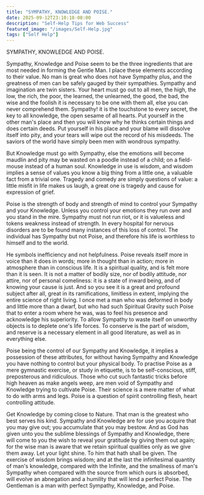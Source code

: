```yaml
---
title: "SYMPATHY, KNOWLEDGE AND POISE."
date: 2025-09-12T23:10:18-08:00
description: "Self-Help Tips for Web Success"
featured_image: "/images/Self-Help.jpg"
tags: ["Self Help"]
---
```


SYMPATHY, KNOWLEDGE AND POISE. 

Sympathy, Knowledge and Poise seem to be the three ingredients that are most needed in forming the Gentle Man. I place these elements according to their value. No man is great who does not have Sympathy plus, and the greatness of men can be safely gauged by their sympathies. Sympathy and imagination are twin sisters. Your heart must go out to all men, the high, the low, the rich, the poor, the learned, the unlearned, the good, the bad, the wise and the foolish it is necessary to be one with them all, else you can never comprehend them. Sympathy! it is the touchstone to every secret, the key to all knowledge, the open sesame of all hearts. Put yourself in the other man's place and then you will know why he thinks certain things and does certain deeds. Put yourself in his place and your blame will dissolve itself into pity, and your tears will wipe out the record of his misdeeds. The saviors of the world have simply been men with wondrous sympathy. 

But Knowledge must go with Sympathy, else the emotions will become maudlin and pity may be wasted on a poodle instead of a child; on a field-mouse instead of a human soul. Knowledge in use is wisdom, and wisdom implies a sense of values you know a big thing from a little one, a valuable fact from a trivial one. Tragedy and comedy are simply questions of value: a little misfit in life makes us laugh, a great one is tragedy and cause for expression of grief. 

Poise is the strength of body and strength of mind to control your Sympathy and your Knowledge. Unless you control your emotions they run over and you stand in the mire. Sympathy must not run riot, or it is valueless and tokens weakness instead of strength. In every hospital for nervous disorders are to be found many instances of this loss of control. The individual has Sympathy but not Poise, and therefore his life is worthless to himself and to the world. 

He symbols inefficiency and not helpfulness. Poise reveals itself more in voice than it does in words; more in thought than in action; more in atmosphere than in conscious life. It is a spiritual quality, and is felt more than it is seen. It is not a matter of bodily size, nor of bodily attitude, nor attire, nor of personal comeliness: it is a state of inward being, and of knowing your cause is just. And so you see it is a great and profound subject after all, great in its ramifications, limitless in extent, implying the entire science of right living. I once met a man who was deformed in body and little more than a dwarf, but who had such Spiritual Gravity such Poise that to enter a room where he was, was to feel his presence and acknowledge his superiority. To allow Sympathy to waste itself on unworthy objects is to deplete one's life forces. To conserve is the part of wisdom, and reserve is a necessary element in all good literature, as well as in everything else. 

Poise being the control of our Sympathy and Knowledge, it implies a possession of these attributes, for without having Sympathy and Knowledge you have nothing to control but your physical body. To practise Poise as a mere gymnastic exercise, or study in etiquette, is to be self-conscious, stiff, preposterous and ridiculous. Those who cut such fantastic tricks before high heaven as make angels weep, are men void of Sympathy and Knowledge trying to cultivate Poise. Their science is a mere matter of what to do with arms and legs. Poise is a question of spirit controlling flesh, heart controlling attitude. 

Get Knowledge by coming close to Nature. That man is the greatest who best serves his kind. Sympathy and Knowledge are for use you acquire that you may give out; you accumulate that you may bestow. And as God has given unto you the sublime blessings of Sympathy and Knowledge, there will come to you the wish to reveal your gratitude by giving them out again; for the wise man is aware that we retain spiritual qualities only as we give them away. Let your light shine. To him that hath shall be given. The exercise of wisdom brings wisdom; and at the last the infinitesimal quantity of man's knowledge, compared with the Infinite, and the smallness of man's Sympathy when compared with the source from which ours is absorbed, will evolve an abnegation and a humility that will lend a perfect Poise. The Gentleman is a man with perfect Sympathy, Knowledge, and Poise.
